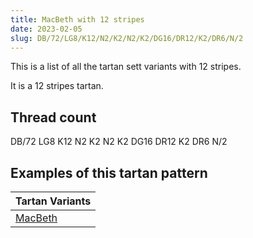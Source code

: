 ```yaml
---
title: MacBeth with 12 stripes
date: 2023-02-05
slug: DB/72/LG8/K12/N2/K2/N2/K2/DG16/DR12/K2/DR6/N/2
---
```

This is a list of all the tartan sett variants with 12 stripes.

It is a 12 stripes tartan.


## Thread count
DB/72 LG8 K12 N2 K2 N2 K2 DG16 DR12 K2 DR6 N/2

## Examples of this tartan pattern

| Tartan Variants |
|---------------|
| [MacBeth](/variants/db/72/lg8/k12/n2/k2/n2/k2/dg16/dr12/k2/dr6/n/2-db000052-dg11450d-draa0000-k000000-lgaaaa00-naaaaaa)||
